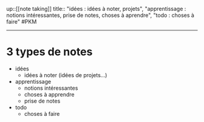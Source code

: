 up::[[note taking]]
title:: "idées : idées à noter, projets", "apprentissage : notions intéressantes, prise de notes, choses à aprendre", "todo : choses à faire"
#PKM 

---

# 3 types de notes

 - idées
     - idées à noter (idées de projets...)
 - apprentissage
     - notions intéressantes
     - choses à apprendre
     - prise de notes
 - todo
     - choses à faire
